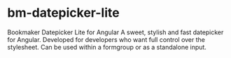 # bm-datepicker-lite
Bookmaker Datepicker Lite for Angular A sweet, stylish and fast datepicker for Angular. Developed for developers who want full control over the stylesheet. Can be used within a formgroup or as a standalone input.
